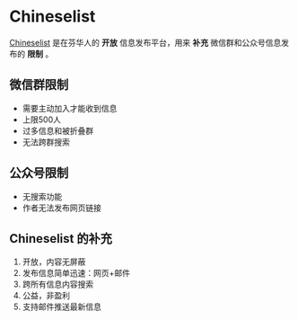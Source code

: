# Chineselist
[Chineselist](https://groups.google.com/g/chineselist) 是在芬华人的 **开放** 信息发布平台，用来 **补充** 微信群和公众号信息发布的 **限制** 。

## 微信群限制

- 需要主动加入才能收到信息
- 上限500人
- 过多信息和被折叠群
- 无法跨群搜索

## 公众号限制

- 无搜索功能
- 作者无法发布网页链接

## Chineselist 的补充

1. 开放，内容无屏蔽
2. 发布信息简单迅速：网页+邮件
3. 跨所有信息内容搜索
4. 公益，非盈利
5. 支持邮件推送最新信息
